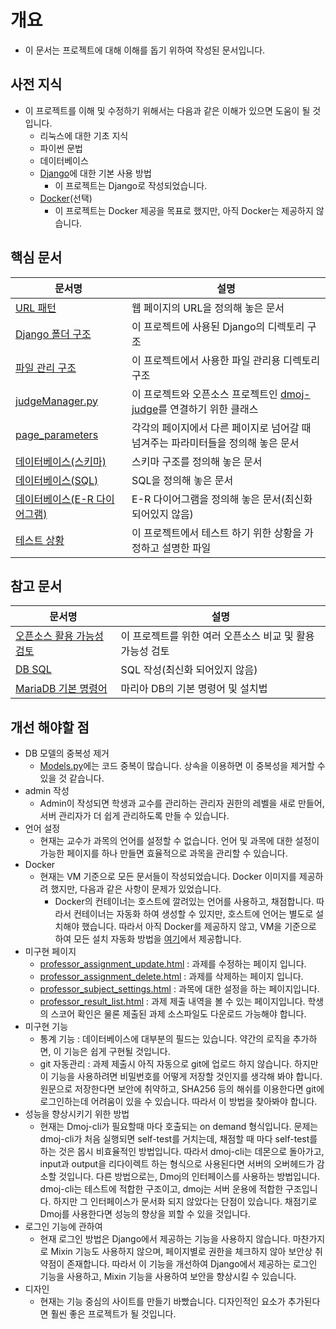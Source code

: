 # 개요
- 이 문서는 프로젝트에 대해 이해를 돕기 위하여 작성된 문서입니다.

## 사전 지식
- 이 프로젝트를 이해 및 수정하기 위해서는 다음과 같은 이해가 있으면 도움이 될 것입니다.
  - 리눅스에 대한 기초 지식
  - 파이썬 문법
  - 데이터베이스
  - [Django](https://github.com/BJ-Lim/Frameworks/blob/master/Django.md)에 대한 기본 사용 방법
    - 이 프로젝트는 Django로 작성되었습니다.
  - [Docker](https://github.com/BJ-Lim/Frameworks/blob/master/Docker.md)(선택)
    - 이 프로젝트는 Docker 제공을 목표로 했지만, 아직 Docker는 제공하지 않습니다.

## 핵심 문서
문서명 | 설명
---- | ----
[URL 패턴](https://github.com/BJ-Lim/Capstone_Design/blob/master/docs/URL_pattern.md) | 웹 페이지의 URL을 정의해 놓은 문서
[Django 폴더 구조](https://github.com/BJ-Lim/Capstone_Design/blob/master/docs/directory_structure.md) | 이 프로젝트에 사용된 Django의 디렉토리 구조
[파일 관리 구조](https://github.com/BJ-Lim/Capstone_Design/blob/master/docs/directory_structure) | 이 프로젝트에서 사용한 파일 관리용 디렉토리 구조
[judgeManager.py](https://github.com/BJ-Lim/Capstone_Design/blob/master/docs/judgeManager.md) | 이 프로젝트와 오픈소스 프로젝트인 [dmoj-judge](https://github.com/DMOJ/judge)를 연결하기 위한 클래스
[page_parameters](https://github.com/BJ-Lim/Capstone_Design/blob/master/docs/page_parameters.md) | 각각의 페이지에서 다른 페이지로 넘어갈 때 넘겨주는 파라미터들을 정의해 놓은 문서
[데이터베이스(스키마)](https://github.com/BJ-Lim/Capstone_Design/blob/master/database/database.md) | 스키마 구조를 정의해 놓은 문서
[데이터베이스(SQL)](https://github.com/BJ-Lim/Capstone_Design/tree/master/database) | SQL을 정의해 놓은 문서
[데이터베이스(E-R 다이어그램)](https://github.com/BJ-Lim/Capstone_Design/blob/master/database/ERD_0227_v3.PNG) | E-R 다이어그램을 정의해 놓은 문서(최신화 되어있지 않음)
[테스트 상황](https://github.com/BJ-Lim/Capstone_Design/blob/master/docs/test.md) | 이 프로젝트에서 테스트 하기 위한 상황을 가정하고 설명한 파일

## 참고 문서
문서명 | 설명
---- | ----
[오픈소스 활용 가능성 검토](https://github.com/BJ-Lim/Capstone_Design/tree/master/OSS_analysis) | 이 프로젝트를 위한 여러 오픈소스 비교 및 활용 가능성 검토
[DB SQL](https://github.com/BJ-Lim/Capstone_Design/tree/master/database) | SQL 작성(최신화 되어있지 않음)
[MariaDB 기본 명령어](https://github.com/BJ-Lim/Capstone_Design/blob/master/database/db_command.md) | 마리아 DB의 기본 명령어 및 설치법

## 개선 해야할 점
- DB 모델의 중복성 제거
  - [Models.py](https://github.com/BJ-Lim/Capstone_Design/blob/master/src/Django/scode/judge/models.py)에는 코드 중복이 많습니다. 상속을 이용하면 이 중복성을 제거할 수 있을 것 같습니다.
- admin 작성
  - Admin이 작성되면 학생과 교수를 관리하는 관리자 권한의 레벨을 새로 만들어, 서버 관리자가 더 쉽게 관리하도록 만들 수 있습니다.
- 언어 설정
  - 현재는 교수가 과목의 언어를 설정할 수 없습니다. 언어 및 과목에 대한 설정이 가능한 페이지를 하나 만들면 효율적으로 과목을 관리할 수 있습니다.
- Docker
  - 현재는 VM 기준으로 모든 문서들이 작성되었습니다. Docker 이미지를 제공하려 했지만, 다음과 같은 사항이 문제가 있었습니다.
    - Docker의 컨테이너는 호스트에 깔려있는 언어를 사용하고, 채점합니다. 따라서 컨테이너는 자동화 하여 생성할 수 있지만, 호스트에 언어는 별도로 설치해야 했습니다. 따라서 아직 Docker를 제공하지 않고, VM을 기준으로 하여 모든 설치 자동화 방법을 [여기](https://github.com/BJ-Lim/Capstone_Design/blob/master/docs/install.md)에서 제공합니다.
- 미구현 페이지
  - [professor_assignment_update.html](https://github.com/BJ-Lim/Capstone_Design/blob/master/src/Django/scode/judge/templates/judge/professor/professor_assignment_update.html) : 과제를 수정하는 페이지 입니다.
  - [professor_assignment_delete.html](https://github.com/BJ-Lim/Capstone_Design/blob/master/src/Django/scode/judge/templates/judge/professor/professor_assignment_delete.html) : 과제를 삭제하는 페이지 입니다.
  - [professor_subject_settings.html](https://github.com/BJ-Lim/Capstone_Design/blob/master/src/Django/scode/judge/templates/judge/professor/professor_subject_settings.html) : 과목에 대한 설정을 하는 페이지입니다. 
  - [professor_result_list.html](https://github.com/BJ-Lim/Capstone_Design/blob/master/src/Django/scode/judge/templates/judge/professor/professor_result_list.html) : 과제 제출 내역을 볼 수 있는 페이지입니다. 학생의 스코어 확인은 물론 제출된 과제 소스파일도 다운로드 가능해야 합니다.
- 미구현 기능
  - 통계 기능 : 데이터베이스에 대부분의 필드는 있습니다. 약간의 로직을 추가하면, 이 기능은 쉽게 구현될 것입니다.
  - git 자동관리 : 과제 제출시 아직 자동으로 git에 업로드 하지 않습니다. 하지만 이 기능을 사용하려면 비밀번호를 어떻게 저장할 것인지를 생각해 봐야 합니다. 원문으로 저장한다면 보안에 취약하고, SHA256 등의 해쉬를 이용한다면 git에 로그인하는데 어려움이 있을 수 있습니다. 따라서 이 방법을 찾아봐야 합니다. 
- 성능을 향상시키기 위한 방법
  - 현재는 Dmoj-cli가 필요할때 마다 호출되는 on demand 형식입니다. 문제는 dmoj-cli가 처음 실행되면 self-test를 거치는데, 채점할 때 마다 self-test를 하는 것은 몹시 비효율적인 방법입니다. 따라서 dmoj-cli는 데몬으로 돌아가고, input과 output을 리다이렉트 하는 형식으로 사용된다면 서버의 오버헤드가 감소할 것입니다. 다른 방법으로는, Dmoj의 인터페이스를 사용하는 방법입니다. dmoj-cli는 테스트에 적합한 구조이고, dmoj는 서버 운용에 적합한 구조입니다. 하지만 그 인터페이스가 문서화 되지 않았다는 단점이 있습니다. 채점기로 Dmoj를 사용한다면 성능의 향상을 꾀할 수 있을 것입니다.
- 로그인 기능에 관하여
  - 현재 로그인 방법은 Django에서 제공하는 기능을 사용하지 않습니다. 마찬가지로 Mixin 기능도 사용하지 않으며, 페이지별로 권한을 체크하지 않아 보안상 취약점이 존재합니다. 따라서 이 기능을 개선하여 Django에서 제공하는 로그인 기능을 사용하고, Mixin 기능을 사용하여 보안을 향상시킬 수 있습니다.
- 디자인
  - 현재는 기능 중심의 사이트를 만들기 바빴습니다. 디자인적인 요소가 추가된다면 훨씬 좋은 프로젝트가 될 것입니다.
